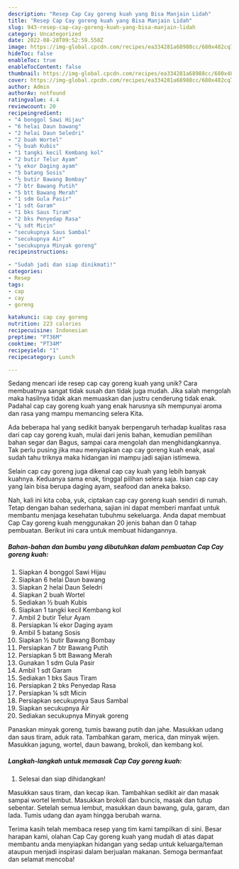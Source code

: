 ```yaml
---
description: "Resep Cap Cay goreng kuah yang Bisa Manjain Lidah"
title: "Resep Cap Cay goreng kuah yang Bisa Manjain Lidah"
slug: 943-resep-cap-cay-goreng-kuah-yang-bisa-manjain-lidah
category: Uncategorized
date: 2022-08-28T09:52:59.550Z
image: https://img-global.cpcdn.com/recipes/ea334281a68988cc/680x482cq70/cap-cay-goreng-kuah-foto-resep-utama.jpg
hideToc: false
enableToc: true
enableTocContent: false
thumbnail: https://img-global.cpcdn.com/recipes/ea334281a68988cc/680x482cq70/cap-cay-goreng-kuah-foto-resep-utama.jpg
cover: https://img-global.cpcdn.com/recipes/ea334281a68988cc/680x482cq70/cap-cay-goreng-kuah-foto-resep-utama.jpg
author: Admin
authorAv: notfound
ratingvalue: 4.4
reviewcount: 20
recipeingredient:
- "4 bonggol Sawi Hijau"
- "6 helai Daun bawang"
- "2 helai Daun Seledri"
- "2 buah Wortel"
- "½ buah Kubis"
- "1 tangki kecil Kembang kol"
- "2 butir Telur Ayam"
- "¼ ekor Daging ayam"
- "5 batang Sosis"
- "½ butir Bawang Bombay"
- "7 btr Bawang Putih"
- "5 btt Bawang Merah"
- "1 sdm Gula Pasir"
- "1 sdt Garam"
- "1 bks Saus Tiram"
- "2 bks Penyedap Rasa"
- "¼ sdt Micin"
- "secukupnya Saus Sambal"
- "secukupnya Air"
- "secukupnya Minyak goreng"
recipeinstructions:

- "Sudah jadi dan siap dinikmati!"
categories:
- Resep
tags:
- cap
- cay
- goreng

katakunci: cap cay goreng 
nutrition: 223 calories
recipecuisine: Indonesian
preptime: "PT36M"
cooktime: "PT34M"
recipeyield: "1"
recipecategory: Lunch

---
```





Sedang mencari ide resep cap cay goreng kuah yang unik? Cara membuatnya sangat tidak susah dan tidak juga mudah. Jika salah mengolah maka hasilnya tidak akan memuaskan dan justru cenderung tidak enak. Padahal cap cay goreng kuah yang enak harusnya sih mempunyai aroma dan rasa yang mampu memancing selera Kita.





Ada beberapa hal yang sedikit banyak berpengaruh terhadap kualitas rasa dari cap cay goreng kuah, mulai dari jenis bahan, kemudian pemilihan bahan segar dan Bagus, sampai cara mengolah dan menghidangkannya. Tak perlu pusing jika mau menyiapkan cap cay goreng kuah enak,      asal sudah tahu triknya maka hidangan ini mampu jadi sajian istimewa.














Selain cap cay goreng juga dikenal cap cay kuah yang lebih banyak kuahnya. Keduanya sama enak, tinggal pilihan selera saja. Isian cap cay yang lain bisa berupa daging ayam, seafood dan aneka bakso.






Nah, kali ini kita coba, yuk, ciptakan cap cay goreng kuah sendiri di rumah. Tetap dengan bahan sederhana, sajian ini dapat memberi manfaat untuk membantu menjaga kesehatan tubuhmu sekeluarga. Anda dapat membuat Cap Cay goreng kuah menggunakan 20 jenis bahan dan 0 tahap pembuatan. Berikut ini cara untuk membuat hidangannya.

<!--inarticleads1-->

##### Bahan-bahan dan bumbu yang dibutuhkan dalam pembuatan Cap Cay goreng kuah:

1. Siapkan 4 bonggol Sawi Hijau
1. Siapkan 6 helai Daun bawang
1. Siapkan 2 helai Daun Seledri
1. Siapkan 2 buah Wortel
1. Sediakan ½ buah Kubis
1. Siapkan 1 tangki kecil Kembang kol
1. Ambil 2 butir Telur Ayam
1. Persiapkan ¼ ekor Daging ayam
1. Ambil 5 batang Sosis
1. Siapkan ½ butir Bawang Bombay
1. Persiapkan 7 btr Bawang Putih
1. Persiapkan 5 btt Bawang Merah
1. Gunakan 1 sdm Gula Pasir
1. Ambil 1 sdt Garam
1. Sediakan 1 bks Saus Tiram
1. Persiapkan 2 bks Penyedap Rasa
1. Persiapkan ¼ sdt Micin
1. Persiapkan secukupnya Saus Sambal
1. Siapkan secukupnya Air
1. Sediakan secukupnya Minyak goreng


Panaskan minyak goreng, tumis bawang putih dan jahe. Masukkan udang dan saus tiram, aduk rata. Tambahkan garam, merica, dan minyak wijen. Masukkan jagung, wortel, daun bawang, brokoli, dan kembang kol. 

<!--inarticleads2-->

##### Langkah-langkah untuk memasak Cap Cay goreng kuah:


1. Selesai dan siap dihidangkan!

Masukkan saus tiram, dan kecap ikan. Tambahkan sedikit air dan masak sampai wortel lembut. Masukkan brokoli dan buncis, masak dan tutup sebentar. Setelah semua lembut, masukkan daun bawang, gula, garam, dan lada. Tumis udang dan ayam hingga berubah warna. 

Terima kasih telah membaca resep yang tim kami tampilkan di sini. Besar harapan kami, olahan Cap Cay goreng kuah yang mudah di atas dapat membantu anda menyiapkan hidangan yang sedap untuk keluarga/teman ataupun menjadi inspirasi dalam berjualan makanan. Semoga bermanfaat dan selamat mencoba!
